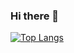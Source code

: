 ### Hi there 👋

<!--
**ChiangYintso/ChiangYintso** is a ✨ _special_ ✨ repository because its `README.md` (this file) appears on your GitHub profile.

Here are some ideas to get you started:

- 🔭 I’m currently working on ...
- 🌱 I’m currently learning ...
- 👯 I’m looking to collaborate on ...
- 🤔 I’m looking for help with ...
- 💬 Ask me about ...
- 📫 How to reach me: ...
- 😄 Pronouns: ...
- ⚡ Fun fact: ...
-->
<a href="https://github.com/ChiangYintso">
  <img align="center" alt="Top Langs" src="https://github-readme-stats.vercel.app/api/top-langs/?username=ChiangYintso&langs_count=8" />
</a>
